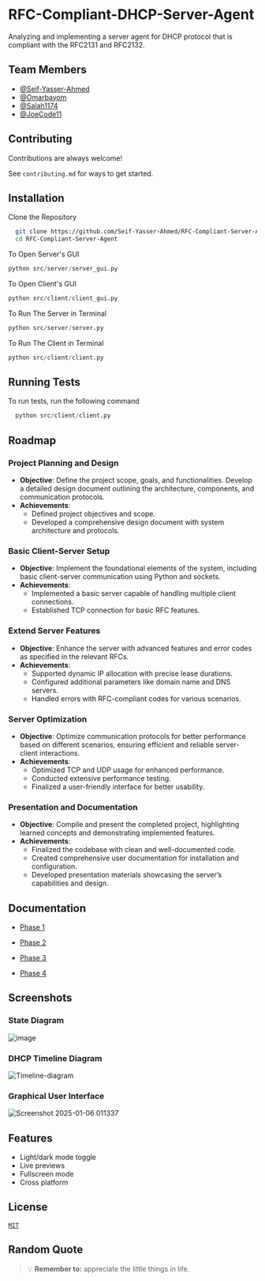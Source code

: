 # RFC-Compliant-DHCP-Server-Agent
 Analyzing and implementing a server agent for DHCP protocol that is compliant with the RFC2131 and RFC2132.

 ## Team Members
- [@Seif-Yasser-Ahmed](https://github.com/Seif-Yasser-Ahmed)
- [@Omarbayom](https://github.com/Omarbayom)
- [@Salah1174](https://github.com/Salah1174)
- [@JoeCode11](https://github.com/JoeCode11)


## Contributing

Contributions are always welcome!

See `contributing.md` for ways to get started.


## Installation

Clone the Repository

```bash
  git clone https://github.com/Seif-Yasser-Ahmed/RFC-Compliant-Server-Agent.git
  cd RFC-Compliant-Server-Agent
```

To Open Server's GUI 
```python
python src/server/server_gui.py
```

To Open Client's GUI 
```python
python src/client/client_gui.py
```
To Run The Server in Terminal
```python
python src/server/server.py
```
To Run The Client in Terminal
```python
python src/client/client.py
```

    
## Running Tests

To run tests, run the following command

```python
  python src/client/client.py
```


## Roadmap

### Project Planning and Design
- **Objective**: Define the project scope, goals, and functionalities. Develop a detailed design document outlining the architecture, components, and communication protocols.
- **Achievements**:
  - Defined project objectives and scope.
  - Developed a comprehensive design document with system architecture and protocols.

### Basic Client-Server Setup
- **Objective**: Implement the foundational elements of the system, including basic client-server communication using Python and sockets.
- **Achievements**:
  - Implemented a basic server capable of handling multiple client connections.
  - Established TCP connection for basic RFC features.

### Extend Server Features
- **Objective**: Enhance the server with advanced features and error codes as specified in the relevant RFCs.
- **Achievements**:
  - Supported dynamic IP allocation with precise lease durations.
  - Configured additional parameters like domain name and DNS servers.
  - Handled errors with RFC-compliant codes for various scenarios.

### Server Optimization
- **Objective**: Optimize communication protocols for better performance based on different scenarios, ensuring efficient and reliable server-client interactions.
- **Achievements**:
  - Optimized TCP and UDP usage for enhanced performance.
  - Conducted extensive performance testing.
  - Finalized a user-friendly interface for better usability.

### Presentation and Documentation
- **Objective**: Compile and present the completed project, highlighting learned concepts and demonstrating implemented features.
- **Achievements**:
  - Finalized the codebase with clean and well-documented code.
  - Created comprehensive user documentation for installation and configuration.
  - Developed presentation materials showcasing the server’s capabilities and design.



## Documentation

- [Phase 1](https://drive.google.com/file/d/1ClTFydsEEWL7uvOUggPlx6osTgWdA_r3/view?usp=drive_link)

- [Phase 2](https://drive.google.com/file/d/1WqLEdGrZj1wAxTQX6SMTMlkCWzyZshGu/view?usp=drive_link)

- [Phase 3](https://drive.google.com/file/d/17odP42jeeAXGkYLvlgNXzrzAXsOb1d0s/view?usp=drive_link)

- [Phase 4]()


## Screenshots
### State Diagram
![image](https://github.com/user-attachments/assets/921dddd3-d096-4e91-bb24-7fc195477c10)

### DHCP Timeline Diagram
![Timeline-diagram](https://github.com/user-attachments/assets/ce96314c-218e-4dc6-a067-108e69f61c9d)

### Graphical User Interface
![Screenshot 2025-01-06 011337](https://github.com/user-attachments/assets/fc123344-a39a-442d-8ae9-09ad7c3b9a40)

## Features

- Light/dark mode toggle
- Live previews
- Fullscreen mode
- Cross platform

## License

[`MIT`](https://choosealicense.com/licenses/mit/)

## Random Quote
> :bulb: **Remember to:** appreciate the little things in life.
